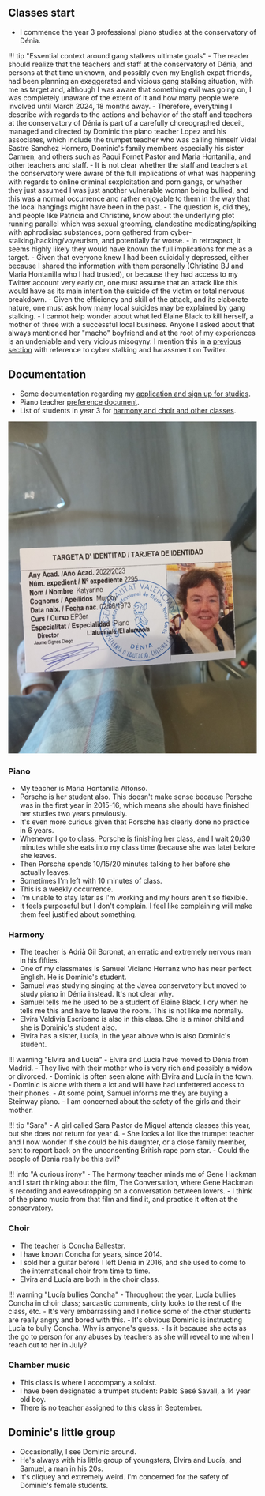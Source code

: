 ## Classes start

- I commence the year 3 professional piano studies at the conservatory of Dénia.

!!! tip "Essential context around gang stalkers ultimate goals"
    - The reader should realize that the teachers and staff at the conservatory of Dénia, and persons at that time unknown, and possibly even my English expat friends, had been planning an exaggerated and vicious gang stalking situation, with me as target and, although I was aware that something evil was going on, I was completely unaware of the extent of it and how many people were involved until March 2024, 18 months away.
    - Therefore, everything I describe with regards to the actions and behavior of the staff and teachers at the conservatory of Dénia is part of a carefully choreographed deceit, managed and directed by Dominic the piano teacher Lopez and his associates, which include the trumpet teacher who was calling himself Vidal Sastre Sanchez Hornero, Dominic's family members especially his sister Carmen, and others such as Paqui Fornet Pastor and Maria Hontanilla, and other teachers and staff.
    - It is not clear whether the staff and teachers at the conservatory were aware of the full implications of what was happening with regards to online criminal sexploitation and porn gangs, or whether they just assumed I was just another vulnerable woman being bullied, and this was a normal occurrence and rather enjoyable to them in the way that the local hangings might have been in the past.
    - The question is, did they, and people like Patricia and Christine, know about the underlying plot running parallel which was sexual grooming, clandestine medicating/spiking with aphrodisiac substances, porn gathered from cyber-stalking/hacking/voyeurism, and potentially far worse. 
    - In retrospect, it seems highly likely they would have known the full implications for me as a target.
    - Given that everyone knew I had been suicidally depressed, either because I shared the information with them personally (Christine BJ and Maria Hontanilla who I had trusted), or because they had access to my Twitter account very early on, one must assume that an attack like this would have as its main intention the suicide of the victim or total nervous breakdown.
    - Given the efficiency and skill of the attack, and its elaborate nature, one must ask how many local suicides may be explained by gang stalking.
    - I cannot help wonder about what led Elaine Black to kill herself, a mother of three with a successful local business. Anyone I asked about that always mentioned her "macho" boyfriend and at the root of my experiences is an undeniable and very vicious misogyny. I mention this in a [previous section](../2021/july.md#elaine-black) with reference to cyber stalking and harassment on Twitter.

## Documentation

- Some documentation regarding my [application and sign up for studies](../../content/documents/papeles-conservatorio/2022-3/application/signing-up.zip).
- Piano teacher [preference document](../../content/documents/papeles-conservatorio/2022-3/Formulari%20tria%20professorat%2022-23.pdf).
- List of students in year 3 for [harmony and choir and other classes](../../content/documents/papeles-conservatorio/2022-3/22-23%20HORARI%20a%2009.09.22%20PROVISIONAL%20PROFESSIONAL.pdf).

![Conservatory identity card](../../content/images/foto-carnet-22-23.jpg)

### Piano

- My teacher is Maria Hontanilla Alfonso. 
- Porsche  is her student also. This doesn't make sense because Porsche was in the first year in 2015-16, which means she should have finished her studies two years previously.
- It's even more curious given that Porsche has clearly done no practice in 6 years.
- Whenever I go to class, Porsche is finishing her class, and I wait 20/30 minutes while she eats into my class time (because she was late) before she leaves. 
- Then Porsche spends 10/15/20 minutes talking to her before she actually leaves. 
- Sometimes I'm left with 10 minutes of class. 
- This is a weekly occurrence. 
- I'm unable to stay later as I'm working and my hours aren't so flexible.
- It feels purposeful but I don't complain. I feel like complaining will make them feel justified about something.

### Harmony

- The teacher is Adrià Gil Boronat, an erratic and extremely nervous man in his fifties.
- One of my classmates is Samuel Viciano Herranz who has near perfect English. He is Dominic's student.
- Samuel was studying singing at the Javea conservatory but moved to study piano in Dénia instead. It's not clear why.
- Samuel tells me he used to be a student of Elaine Black. I cry when he tells me this and have to leave the room. This is not like me normally.
- Elvira Valdivia Escribano is also in this class. She is a minor child and she is Dominic's student also.
- Elvira has a sister, Lucía, in the year above who is also Dominic's student.

!!! warning "Elvira and Lucía"
    - Elvira and Lucía have moved to Dénia from Madrid.
    - They live with their mother who is very rich and possibly a widow or divorced.
    - Dominic is often seen alone with Elvira and Lucía in the town.
    - Dominic is alone with them a lot and will have had unfettered access to their phones.
    - At some point, Samuel informs me they are buying a Steinway piano.
    - I am concerned about the safety of the girls and their mother.

!!! tip "Sara"
    - A girl called Sara Pastor de Miguel attends classes this year, but she does not return for year 4.
    - She looks a lot like the trumpet teacher and I now wonder if she could be his daughter, or a close family member, sent to report back on the unconsenting British rape porn star.
    - Could the people of Denia really be this evil?

!!! info "A curious irony"
    - The harmony teacher minds me of Gene Hackman and I start thinking about the film, The Conversation, where Gene Hackman is recording and eavesdropping on a conversation between lovers.
    - I think of the piano music from that film and find it, and practice it often at the conservatory.

### Choir

- The teacher is Concha Ballester.
- I have known Concha for years, since 2014.
- I sold her a guitar before I left Dénia in 2016, and she used to come to the international choir from time to time.
- Elvira and Lucía are both in the choir class.

!!! warning "Lucía bullies Concha"
    - Throughout the year, Lucía bullies Concha in choir class; sarcastic comments, dirty looks to the rest of the class, etc.
    - It's very embarrassing and I notice some of the other students are really angry and bored with this.
    - It's obvious Dominic is instructing Lucía to bully Concha. Why is anyone's guess.
    - Is it because she acts as the go to person for any abuses by teachers as she will reveal to me when I reach out to her in July?

### Chamber music

- This class is where I accompany a soloist.
- I have been designated a trumpet student: Pablo Sesé Savall, a 14 year old boy.
- There is no teacher assigned to this class in September.

## Dominic's little group

- Occasionally, I see Dominic around. 
- He's always with his little group of youngsters, Elvira and Lucía, and Samuel, a man in his 20s.
- It's cliquey and extremely weird. I'm concerned for the safety of Dominic's female students.
